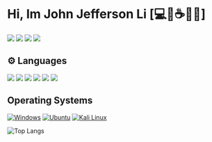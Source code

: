 #  Hi, Im John Jefferson Li [:computer::black_flag::coffee::philippines:]

<a href="https://www.facebook.com/itsjeffersonli"><img src="https://img.shields.io/badge/facebook-%231877F2.svg?&style=for-the-badge&logo=facebook&logoColor=white" style="max-width:100%;"></a>
<a href="https://www.linkedin.com/in/john-jefferson-li-3b86811b0/"><img src="https://img.shields.io/badge/linkedin-%230077B5.svg?&style=for-the-badge&logo=linkedin&logoColor=white" style="max-width:100%;"></a>
<a href="mailto:2542067802@qq.com"><img src="https://img.shields.io/badge/QQ-%23EB1923.svg?&style=for-the-badge&logo=Tencent%20QQ&logoColor=white" style="max-width:100%;"></a>
<a href="paypal.me/JohnJeffersonLi"><img src="https://img.shields.io/badge/paypal-%2300457C.svg?&style=for-the-badge&logo=paypal&logoColor=white" style="max-width:100%;"></a>


## :gear: Languages
<a><img src="https://img.shields.io/badge/html5%20-%23E34F26.svg?&style=for-the-badge&logo=html5&logoColor=white"></a>
<img src="https://img.shields.io/badge/css3%20-%231572B6.svg?&style=for-the-badge&logo=css3&logoColor=white" >
<img src="https://img.shields.io/badge/vuejs%20-%2335495e.svg?&style=for-the-badge&logo=vue.js&logoColor=%234FC08D" >
<img src="https://img.shields.io/badge/python%20-%2314354C.svg?&style=for-the-badge&logo=python&logoColor=white">
<img src="https://img.shields.io/badge/shell_script%20-%23121011.svg?&style=for-the-badge&logo=gnu-bash&logoColor=white" >
<img src="https://img.shields.io/badge/c%23%20-%23239120.svg?&style=for-the-badge&logo=c-sharp&logoColor=white">

##  Operating Systems
<a target="_blank" rel="noopener noreferrer" href="https://camo.githubusercontent.com/789052f858a8b8dcc3f1d5e2961e945f75c75b9c/68747470733a2f2f696d672e69636f6e73382e636f6d2f636f6c6f722f33302f77696e646f77732d31302e706e67"><img src="https://camo.githubusercontent.com/789052f858a8b8dcc3f1d5e2961e945f75c75b9c/68747470733a2f2f696d672e69636f6e73382e636f6d2f636f6c6f722f33302f77696e646f77732d31302e706e67" alt="Windows" data-canonical-src="https://img.icons8.com/color/30/windows-10.png" style="max-width:100%;"></a>
<a target="_blank" rel="noopener noreferrer" href="https://camo.githubusercontent.com/bd20a9f9db2305696d3f290e8ff27672a4630fc9/68747470733a2f2f696d672e69636f6e73382e636f6d2f636f6c6f722f33302f7562756e74752d2d76312e706e67"><img src="https://camo.githubusercontent.com/bd20a9f9db2305696d3f290e8ff27672a4630fc9/68747470733a2f2f696d672e69636f6e73382e636f6d2f636f6c6f722f33302f7562756e74752d2d76312e706e67" alt="Ubuntu" data-canonical-src="https://img.icons8.com/color/30/ubuntu--v1.png" style="max-width:100%;"></a>
<a target="_blank" rel="noopener noreferrer" href="https://camo.githubusercontent.com/df3c5b069d4d97f10bdeae1c7e4d9b2803b231e3/68747470733a2f2f696d672e69636f6e73382e636f6d2f636f6c6f722f33302f6b616c692d6c696e75782e706e67"><img src="https://camo.githubusercontent.com/df3c5b069d4d97f10bdeae1c7e4d9b2803b231e3/68747470733a2f2f696d672e69636f6e73382e636f6d2f636f6c6f722f33302f6b616c692d6c696e75782e706e67" alt="Kali Linux" data-canonical-src="https://img.icons8.com/color/30/kali-linux.png" style="max-width:100%;"></a>

![Top Langs](https://github-readme-stats-git-master.itsjeffersonli.vercel.app/api/top-langs/?username=itsjeffersonli&theme=Gradient&hide=javascript&layout=compact)

